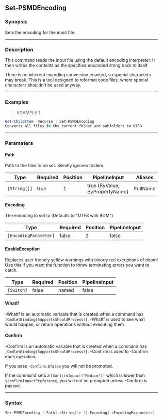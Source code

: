 Set-PSMDEncoding
----------------

### Synopsis
Sets the encoding for the input file.

---

### Description

This command reads the input file using the default encoding interpreter.
It then writes the contents as the specified enconded string back to itself.

There is no inherent encoding conversion enacted, so special characters may break.
This is a tool designed to reformat code files, where special characters shouldn't be used anyway.

---

### Examples
> EXAMPLE 1

```PowerShell
Get-ChildItem -Recurse | Set-PSMDEncoding
Converts all files in the current folder and subfolders to UTF8
```

---

### Parameters
#### **Path**
Path to the files to be set.
Silently ignores folders.

|Type        |Required|Position|PipelineInput                 |Aliases |
|------------|--------|--------|------------------------------|--------|
|`[String[]]`|true    |1       |true (ByValue, ByPropertyName)|FullName|

#### **Encoding**
The encoding to set to (Defaults to "UTF8 with BOM")

|Type                 |Required|Position|PipelineInput|
|---------------------|--------|--------|-------------|
|`[EncodingParameter]`|false   |2       |false        |

#### **EnableException**
Replaces user friendly yellow warnings with bloody red exceptions of doom!
Use this if you want the function to throw terminating errors you want to catch.

|Type      |Required|Position|PipelineInput|
|----------|--------|--------|-------------|
|`[Switch]`|false   |named   |false        |

#### **WhatIf**
-WhatIf is an automatic variable that is created when a command has ```[CmdletBinding(SupportsShouldProcess)]```.
-WhatIf is used to see what would happen, or return operations without executing them
#### **Confirm**
-Confirm is an automatic variable that is created when a command has ```[CmdletBinding(SupportsShouldProcess)]```.
-Confirm is used to -Confirm each operation.

If you pass ```-Confirm:$false``` you will not be prompted.

If the command sets a ```[ConfirmImpact("Medium")]``` which is lower than ```$confirmImpactPreference```, you will not be prompted unless -Confirm is passed.

---

### Syntax
```PowerShell
Set-PSMDEncoding [-Path] <String[]> [[-Encoding] <EncodingParameter>] [-EnableException] [-WhatIf] [-Confirm] [<CommonParameters>]
```
